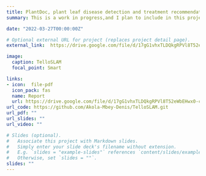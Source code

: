 ```yaml
---
title: PlantDoc, plant leaf disease detection and treatment recommendation.
summary: This is a work in progress,and I plan to include in this project a recommendation system that would use the predictions of the ResNet101 as input and then would recommend treatment options for the identified disease. Also,I would build a mobile application to make this model easily accessible to farmers so that they can use this application on any smart phone. The model currently identify some diseases  in apples maize/corn,blueberry,potatoe,tomato,and cherry.

date: "2022-03-27T00:00:00Z"

# Optional external URL for project (replaces project detail page).
external_link:  https://drive.google.com/file/d/17gG1vhxTLDQkgRPVl8T52eWbEHwx0-cN/view?usp=sharing

image:
  caption: TelloSLAM
  focal_point: Smart

links:
- icon:  file-pdf
  icon_pack: fas
  name: Report
  url: https://drive.google.com/file/d/17gG1vhxTLDQkgRPVl8T52eWbEHwx0-cN/view?usp=sharing
url_code: https://github.com/Akola-Mbey-Denis/TelloSLAM.git
url_pdf: ""
url_slides: ""
url_video: ""

# Slides (optional).
#   Associate this project with Markdown slides.
#   Simply enter your slide deck's filename without extension.
#   E.g. `slides = "example-slides"` references `content/slides/example-slides.md`.
#   Otherwise, set `slides = ""`.
slides: ""
---
```

